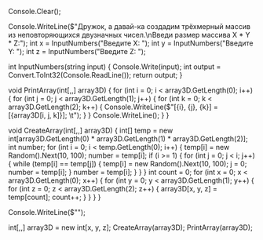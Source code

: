 
Console.Clear();

Console.WriteLine($"Дружок, а давай-ка создадим трёхмерный массив из неповторяющихся двузначных чисел.\nВведи размер массива X * Y * Z:");
int x = InputNumbers("Введите X: ");
int y = InputNumbers("Введите Y: ");
int z = InputNumbers("Введите Z: ");

int InputNumbers(string input)
{
    Console.Write(input);
    int output = Convert.ToInt32(Console.ReadLine());
    return output;
}

void PrintArray(int[,,] array3D)
{
    for (int i = 0; i < array3D.GetLength(0); i++)
    {
        for (int j = 0; j < array3D.GetLength(1); j++)
        {
            for (int k = 0; k < array3D.GetLength(2); k++)
            {
                Console.WriteLine($"[{i}, {j}, {k}] = [{array3D[i, j, k]}]; \t");
            }
        }
        Console.WriteLine();
    }
}

void CreateArray(int[,,] array3D)
{
    int[] temp = new int[array3D.GetLength(0) * array3D.GetLength(1) * array3D.GetLength(2)];
    int number;
    for (int i = 0; i < temp.GetLength(0); i++)
    {
        temp[i] = new Random().Next(10, 100);
        number = temp[i];
        if (i >= 1)
        {
            for (int j = 0; j < i; j++)
            {
                while (temp[i] == temp[j])
                {
                    temp[i] = new Random().Next(10, 100);
                    j = 0;
                    number = temp[i];
                }
                number = temp[i];
            }
        }
    }
    int count = 0;
    for (int x = 0; x < array3D.GetLength(0); x++)
    {
        for (int y = 0; y < array3D.GetLength(1); y++)
        {
            for (int z = 0; z < array3D.GetLength(2); z++)
            {
                array3D[x, y, z] = temp[count];
                count++;
            }
        }
    }
}

Console.WriteLine($"");

int[,,] array3D = new int[x, y, z];
CreateArray(array3D);
PrintArray(array3D);